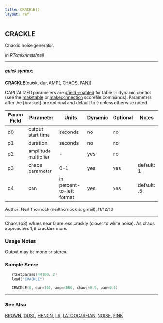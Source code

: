 ```yaml
---
title: CRACKLE()
layout: ref
---
```


## CRACKLE

Chaotic noise generator.

*in RTcmix/insts/neil*  
  

-----

##### quick syntax:

**CRACKLE**(outsk, dur, AMP\[, CHAOS, PAN\])

CAPITALIZED parameters are [pfield-enabled](pfield-enabled.html) for
table or dynamic control (see the
[maketable](../scorefile/maketable.html) or
[makeconnection](../scorefile/makeconnection.html) scorefile
commands). Parameters after the \[bracket\] are optional and default to
0 unless otherwise noted.


Param Field	| Parameter | Units | Dynamic | Optional | Notes
----------- | --------- | ----- | -------- | --------- | ---------
p0 | output start time | seconds  | no | no | 
p1 | duration | seconds | no | no | 
p2 | amplitude multiplier |  -  | yes | no | 
p3 | chaos parameter | 0-1 | yes | yes | default: 1 | 
p4 | pan | in percent-to-left format | yes | yes | default: .5 | 

   Author: Neil Thornock (neilthornock at gmail), 11/12/16

  

-----

  
Chaos (p3) values near 0 are less crackly (closer to white noise). As
chaos approaches 1, it crackles more.

### Usage Notes

Output may be mono or stereo.

### Sample Score

```cpp
   rtsetparams(44100, 2)
   load("CRACKLE")

   CRACKLE(0, dur=100, amp=4000, chaos=0.9, pan=0.5)
```

  

-----

### See Also

[BROWN](BROWN.html), [DUST](DUST.html), [HENON](HENON.html),
[IIR](IIR.html), [LATOOCARFIAN](LATOOCARFIAN.html), [NOISE](NOISE.html),
[PINK](PINK.html)
